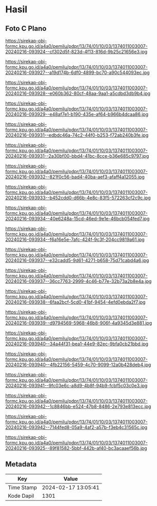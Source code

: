 # Hasil

## Foto C Plano

https://sirekap-obj-formc.kpu.go.id/a4a0/pemilu/pdpr/13/74/01/10/03/1374011003007-20240216-093924--cf302d5f-823d-4f13-816d-9b25c21656e3.jpg

https://sirekap-obj-formc.kpu.go.id/a4a0/pemilu/pdpr/13/74/01/10/03/1374011003007-20240216-093927--a19d174b-6df0-4899-bc70-a90c544093ec.jpg

https://sirekap-obj-formc.kpu.go.id/a4a0/pemilu/pdpr/13/74/01/10/03/1374011003007-20240216-093928--e060b362-80cf-48aa-9aa1-a5cdbd3db9b4.jpg

https://sirekap-obj-formc.kpu.go.id/a4a0/pemilu/pdpr/13/74/01/10/03/1374011003007-20240216-093929--e48af7e1-b190-435e-af64-b966b4dcaa86.jpg

https://sirekap-obj-formc.kpu.go.id/a4a0/pemilu/pdpr/13/74/01/10/03/1374011003007-20240216-093931--edbdc46a-74c2-44f0-b253-f72ab240b3fe.jpg

https://sirekap-obj-formc.kpu.go.id/a4a0/pemilu/pdpr/13/74/01/10/03/1374011003007-20240216-093931--2a30bf00-bbd4-41bc-8cce-b36e685c9797.jpg

https://sirekap-obj-formc.kpu.go.id/a4a0/pemilu/pdpr/13/74/01/10/03/1374011003007-20240216-093932--821f0c56-bad4-40ba-aef3-afaff4a12055.jpg

https://sirekap-obj-formc.kpu.go.id/a4a0/pemilu/pdpr/13/74/01/10/03/1374011003007-20240216-093933--b452cdd0-d66b-4e8c-83f5-572263cf2c9c.jpg

https://sirekap-obj-formc.kpu.go.id/a4a0/pemilu/pdpr/13/74/01/10/03/1374011003007-20240216-093934--40e6248a-15cd-46ed-9e1e-46bcb054fed7.jpg

https://sirekap-obj-formc.kpu.go.id/a4a0/pemilu/pdpr/13/74/01/10/03/1374011003007-20240216-093934--f6a16e5e-7afc-424f-9c3f-204cc9819a61.jpg

https://sirekap-obj-formc.kpu.go.id/a4a0/pemilu/pdpr/13/74/01/10/03/1374011003007-20240216-093937--e32cadd5-9d61-4271-b658-75d71cabd4a6.jpg

https://sirekap-obj-formc.kpu.go.id/a4a0/pemilu/pdpr/13/74/01/10/03/1374011003007-20240216-093937--36cc7763-2999-4c46-b77e-32b73a2b8e4a.jpg

https://sirekap-obj-formc.kpu.go.id/a4a0/pemilu/pdpr/13/74/01/10/03/1374011003007-20240216-093938--6faa2bcf-5cd0-41bf-9454-4efd0ebda2f7.jpg

https://sirekap-obj-formc.kpu.go.id/a4a0/pemilu/pdpr/13/74/01/10/03/1374011003007-20240216-093939--d9794569-5968-46b8-906f-4a9345d3e881.jpg

https://sirekap-obj-formc.kpu.go.id/a4a0/pemilu/pdpr/13/74/01/10/03/1374011003007-20240216-093940--34a44f31-bea1-44e9-82ec-9bfa0cb21bbd.jpg

https://sirekap-obj-formc.kpu.go.id/a4a0/pemilu/pdpr/13/74/01/10/03/1374011003007-20240216-093940--4fb22156-5459-4c70-9099-12a0b428deb4.jpg

https://sirekap-obj-formc.kpu.go.id/a4a0/pemilu/pdpr/13/74/01/10/03/1374011003007-20240216-093941--9fc03e6c-a8d9-4b8f-94b9-fcbf5c03c0e3.jpg

https://sirekap-obj-formc.kpu.go.id/a4a0/pemilu/pdpr/13/74/01/10/03/1374011003007-20240216-093942--1c8846bb-e524-47b8-8486-2e793e813ecc.jpg

https://sirekap-obj-formc.kpu.go.id/a4a0/pemilu/pdpr/13/74/01/10/03/1374011003007-20240216-093942--7144fed8-05a9-4af2-a57b-f3eb4c31565c.jpg

https://sirekap-obj-formc.kpu.go.id/a4a0/pemilu/pdpr/13/74/01/10/03/1374011003007-20240216-093925--89f81582-5bbf-442b-af40-bc3acaaef56b.jpg


## Metadata

| Key        | Value               |
| ---------- | ------------------- |
| Time Stamp | 2024-02-17 13:05:41 |
| Kode Dapil | 1301                |



